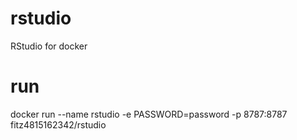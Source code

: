 # rstudio
RStudio for docker

# run
docker run --name rstudio -e PASSWORD=password  -p 8787:8787 fitz4815162342/rstudio
